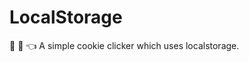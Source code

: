 # LocalStorage
:floppy_disk: :cookie: :point_left: A simple cookie clicker which uses localstorage.
